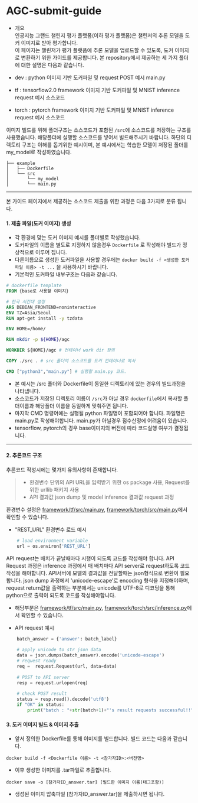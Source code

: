 # AGC-submit-guide
- 개요   
인공지능 그랜드 챌린지 평가 플랫폼(이하 평가 플랫폼)은 챌린저의 추론 모델을 도커 이미지로 받아 평가합니다.   
이 페이지는 챌린저가 평가 플랫폼에 추론 모델을 업로드할 수 있도록, 도커 이미지로 변환하기 위한 가이드를 제공합니다. 본 repository에서 제공하는 세 가지 폴더에 대한 설명은 다음과 같습니다.   
      
- dev : python 이미지 기반 도커파일 밎 request POST 예시 main.py   
- tf : tensorflow2.0 framework 이미지 기반 도커파일 및 MNIST inference request 예시 소스코드    
- torch : pytorch framework 이미지 기반 도커파일 및 MNIST inference request 예시 소스코드    
    
이미지 빌드를 위해 폴더구조는  소스코드가 포함된 `/src`에 소스코드를 저장하는 구조를 사용했습니다. 해당폴더에 실행할 소스코드를 넣어서 빌드해주시기 바랍니다. 하단의 디렉토리 구조는 이해를 돕기위한 예시이며, 본 예시에서는 학습한 모델이 저장된 폴더를 my_model로 작성하였습니다.       
```bsh    
├── example   
│   ├── Dockerfile    
│   └── src    
│       └── my_model    
│       └── main.py    
```   
--------------------------------------------------------    

본 가이드 페이지에서 제공하는 소스코드 제출을 위한 과정은 다음 3가지로 분류 됩니다.      
         
#### 1. 제출 파일(도커 이미지) 생성   
- 각 환경에 맞는 도커 이미지 예시를 폴더별로 작성했습니다.    
- 도커파일의 이름을 별도로 지정하지 않을경우 ```Dockerfile``` 로 작성해야 빌드가 정상적으로 이루어 집니다.     
- 다른이름으로 생성한 도커파일을 사용할 경우에는 ```docker build -f <생성한 도커파일 이름> -t ...``` 을 사용하시기 바랍니다.    
- 기본적인 도커파일 내부구조는 다음과 같습니다.    
    
```dockerfile    
# dockerfile template   
FROM {base로 사용할 이미지}   

# 한국 시간대 설정
ARG DEBIAN_FRONTEND=noninteractive
ENV TZ=Asia/Seoul
RUN apt-get install -y tzdata

ENV HOME=/home/

RUN mkdir -p ${HOME}/agc 

WORKDIR ${HOME}/agc # 컨테이너 work dir 정의

COPY ./src . # src 폴더의 소스코드를 도커 컨테이너로 복사

CMD ["python3","main.py"] # 실행할 main.py 코드.
```    

- 본 예시는 /src 폴더와 Dockerfile이 동일한 디렉토리에 있는 경우의 빌드과정을 나타냅니다.    
- 소스코드가 저장된 디렉토리 이름이 ```/src```가 아닐 경우 ```dockerfile```에서 복사할 폴더이름과 해당폴더 이름을 동일하게 맞춰주면 됩니다.     
- 마지막 CMD 명령어에는 실행될 python 파일명이 포함되어야 합니다. 파일명은 main.py로 작성해야합니다. main.py가 아닐경우 점수산정에 어려움이 있습니다.     
- tensorflow, pytorch의 경우 base이미지의 버전에 따라 코드실행 여부가 결정됩니다.     
----------    
#### 2. 추론코드 구조    
 추론코드 작성시에는 몇가지 유의사항이 존재합니다.     
> - 환경변수 단위의 API URL을 입력받기 위한 os package 사용, Request를 위한 urllib 패키지 사용   
> - API 결과값 json dump 및 model inference 결과값 request 과정

환경변수 설정은 [framework/tf/src/main.py](https://github.com/agc2022-new/agc-submit-guide/blob/main/tf/src/main.py), [framework/torch/src/main.py](https://github.com/agc2022-new/agc-submit-guide/blob/main/torch/src/main.py)에서 확인할 수 있습니다. 

- "REST_URL" 환경변수 로드 예시
```python   
    # load environment variable
    url = os.environ['REST_URL']     
 ```   
    
API request는 배치가 끝날때마다 시행이 되도록 코드를 작성해야 합니다. API Request 과정은 inference 과정에서 매 배치마다 API server로 request하도록 코드작성을 해야합니다. API서버에 모델의 결과값을 전달할때는 json형식으로 변환이 필요합니다. json dump 과정에서 'unicode-escape'로 encoding 형식을 지정해야하며, request return값을 출력하는 부분에서는 unicode를 UTF-8로 디코딩을 통해 python으로 출력이 되도록 코드를 작성해야합니다.         
- 해당부분은 [framework/tf/src/main.py](https://github.com/agc2022-new/agc-submit-guide/blob/main/tf/src/main.py), [framework/torch/src/inference.py](https://github.com/agc2022-new/agc-submit-guide/blob/main/torch/src/inference.py)에서 확인할 수 있습니다.    

- API request 예시    
``` python    
    batch_answer = {'answer': batch_label}
    
    # apply unicode to str json data
    data = json.dumps(batch_answer).encode('unicode-escape')
    # request ready
    req =  request.Request(url, data=data)
    
    # POST to API server
    resp = request.urlopen(req)
    
    # check POST result
    status = resp.read().decode('utf8')
    if "OK" in status:
        print("batch : "+str(batch+1)+"'s result requests successful!!")
```
    
#### 3. 도커 이미지 빌드 & 이미지 추출        
- 앞서 정의한 Dockerfile를 통해 이미지를 빌드합니다. 빌드 코드는 다음과 같습니다.    
```
docker build -f <Dockerfile 이름> -t <참가자ID>:<버전명>
```      
- 이후 생성한 이미지를 .tar파일로 추출합니다.    
   
```   
docker save -o [참가자ID_answer.tar] [빌드한 이미지 이름(태그포함)]    
```   
- 생성된 이미지 압축파일 [참가자ID_answer.tar]을 제출하시면 됩니다.
